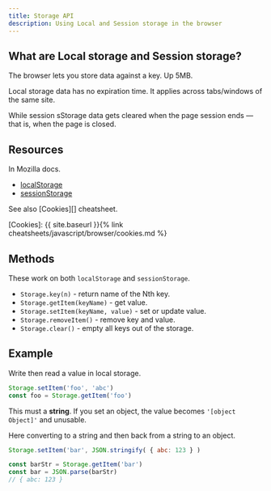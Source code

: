 ```yaml
---
title: Storage API
description: Using Local and Session storage in the browser
---
```


## What are Local storage and Session storage?

The browser lets you store data against a key. Up 5MB.

Local storage data has no expiration time. It applies across tabs/windows of the same site.

While session sStorage data gets cleared when the page session ends — that is, when the page is closed.


## Resources

In Mozilla docs.

- [localStorage](https://developer.mozilla.org/en-US/docs/Web/API/Window/localStorage) 
- [sessionStorage](https://developer.mozilla.org/en-US/docs/Web/API/Window/sessionStorage)

See also [Cookies][] cheatsheet.

[Cookies]: {{ site.baseurl }}{% link cheatsheets/javascript/browser/cookies.md %}


## Methods

These work on both `localStorage` and `sessionStorage`.

-  `Storage.key(n)` - return name of the Nth key.
- `Storage.getItem(keyName)` - get value.
- `Storage.setItem(keyName, value)` - set or update value.
- `Storage.removeItem()` - remove key and value.
- `Storage.clear()` - empty all keys out of the storage.
    
    
## Example

Write then read a value in local storage. 

```javascript
Storage.setItem('foo', 'abc')
const foo = Storage.getItem('foo')
```

This must a **string**. If you set an object, the value becomes `'[object Object]'` and unusable.

Here converting to a string and then back from a string to an object.

```javascript
Storage.setItem('bar', JSON.stringify( { abc: 123 } )

const barStr = Storage.getItem('bar')
const bar = JSON.parse(barStr)
// { abc: 123 }
```
